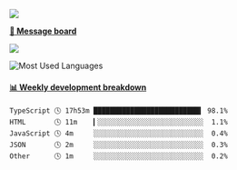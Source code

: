 [![](https://count.getloli.com/get/@SmaIIstars.github.readme)](https://count.getloli.com/)


[**💬 Message board**](https://chat.getloli.com/room/@SmaIIstars.github)

[![](https://chat.getloli.com/room/@SmaIIstars.github/svg?width=600&height=100&limit=20&theme=light&fontSize=14)](https://chat.getloli.com/room/@SmaIIstars.github)


![Most Used Languages](https://github-readme-stats.vercel.app/api/top-langs/?username=SmaIIstars&theme=dark&layout=compact)

<!-- waka-box start -->
#### <a href="https://gist.github.com/e31f5e1b7a15ee54e2fc8fca68aa5e2b" target="_blank">📊 Weekly development breakdown</a>
```text
TypeScript 🕓 17h53m ██████████████████████████▍ 98.1%
HTML       🕓 11m    ▎░░░░░░░░░░░░░░░░░░░░░░░░░░  1.1%
JavaScript 🕓 4m     ░░░░░░░░░░░░░░░░░░░░░░░░░░░  0.4%
JSON       🕓 2m     ░░░░░░░░░░░░░░░░░░░░░░░░░░░  0.3%
Other      🕓 1m     ░░░░░░░░░░░░░░░░░░░░░░░░░░░  0.2%
```
<!-- Powered by https://github.com/YouEclipse/waka-box-go . -->
<!-- waka-box end -->

